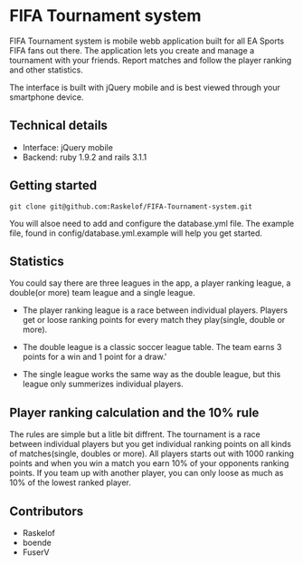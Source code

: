FIFA Tournament system
=============

FIFA Tournament system is mobile webb application built for all EA Sports FIFA fans out there. The application lets you create and manage a tournament with your friends. Report matches and follow the player ranking and other statistics.

The interface is built with jQuery mobile and is best viewed through your smartphone device.

Technical details
-------------

* Interface: jQuery mobile
* Backend: ruby 1.9.2 and rails 3.1.1

Getting started
-------------

	git clone git@github.com:Raskelof/FIFA-Tournament-system.git
	
You will alsoe need to add and configure the database.yml file. The example file, found in config/database.yml.example will help you get started.

Statistics
-------------

You could say there are three leagues in the app, a player ranking league, a double(or more) team league and a single league.

* The player ranking league is a race between individual players. Players get or loose ranking points for every match they play(single, double or more).

* The double league is a classic soccer league table. The team earns 3 points for a win and 1 point for a draw.' 

* The single league works the same way as the double league, but this league only summerizes individual players.


Player ranking calculation and the 10% rule
-------------

The rules are simple but a litle bit diffrent. The tournament is a race between individual players but you get individual ranking points on all kinds of matches(single, doubles or more).  All players starts out with 1000 ranking points and when you win a match you earn 10% of your opponents ranking points. If you team up with another player, you can only loose as much as 10% of the lowest ranked player.

Contributors
-------------

* Raskelof
* boende
* FuserV
